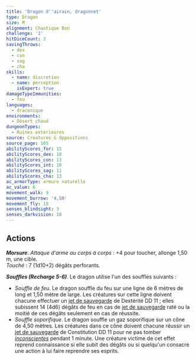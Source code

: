 ```yaml
---
title: 'Dragon d''airain, dragonnet'
type: Dragon
size: M
alignment: Chaotique Bon
challenge: '1'
hitDiceCount: 3
savingThrows:
  - dex
  - con
  - sag
  - cha
skills:
  - name: discretion
  - name: perception
    isExpert: true
damageTypeImmunities:
  - feu
languages:
  - draconique
environments:
  - Désert chaud
dungeonTypes:
  - Ruines extérieures
source: Créatures & Oppositions
source_page: 105
abilityScores_for: 15
abilityScores_dex: 10
abilityScores_con: 13
abilityScores_int: 10
abilityScores_sag: 11
abilityScores_cha: 13
ac_armorType: armure naturelle
ac_value: 6
movement_walk: 9
movement_burrow: '4,50'
movement_fly: 18
senses_blindsight: 3
senses_darkvision: 18
---
```

## Actions
_**Morsure**_. _Attaque d'arme au corps à corps_ : +4 pour toucher, allonge 1,50 m, une cible.  
_Touché_ : 7 (1d10+2) dégâts perforants.

_**Souffles (Recharge 5-6)**_. Le dragon utilise l'un des souffles suivants :
* _Souffle de feu_. Le dragon souffle du feu sur une ligne de 6 mètres de long et 1,50 mètre de large. Les créatures sur cette ligne doivent chacune effectuer un [jet de sauvegarde](/utiliser-les-caracteristiques/#jets-de-sauvegarde) de Dextérité DD 11 ; elles subissent 14 (4d6) dégâts de feu en cas de [jet de sauvegarde](/utiliser-les-caracteristiques/#jets-de-sauvegarde) raté ou la moitié de ces dégâts seulement en cas de réussite.
* _Souffle soporifique_. Le dragon souffle un gaz soporifique sur un cône de 4,50 mètres. Les créatures dans ce cône doivent chacune réussir un [jet de sauvegarde](/utiliser-les-caracteristiques/#jets-de-sauvegarde) de Constitution DD 11 pour ne pas tomber [_inconscientes_](/gerer-la-sante-du-personnage/#inconscient) pendant 1 minute. Une créature victime de cet effet reprend connaissance si elle subit des dégâts ou si quelqu'un consacre une action à lui faire reprendre ses esprits.
